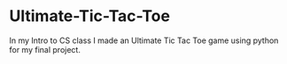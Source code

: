 # Ultimate-Tic-Tac-Toe
In my Intro to CS class I made an Ultimate Tic Tac Toe game using python for my final project. 
